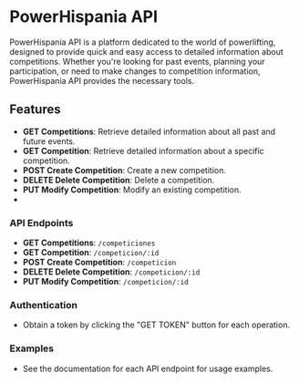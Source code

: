 # PowerHispania API

PowerHispania API is a platform dedicated to the world of powerlifting, designed to provide quick and easy access to detailed information about competitions. Whether you're looking for past events, planning your participation, or need to make changes to competition information, PowerHispania API provides the necessary tools.

## Features

- **GET Competitions**: Retrieve detailed information about all past and future events.
- **GET Competition**: Retrieve detailed information about a specific competition.
- **POST Create Competition**: Create a new competition.
- **DELETE Delete Competition**: Delete a competition.
- **PUT Modify Competition**: Modify an existing competition.
- 
### API Endpoints

- **GET Competitions**: `/competiciones`
- **GET Competition**: `/competicion/:id`
- **POST Create Competition**: `/competicion`
- **DELETE Delete Competition**: `/competicion/:id`
- **PUT Modify Competition**: `/competicion/:id`

### Authentication

- Obtain a token by clicking the "GET TOKEN" button for each operation.

### Examples

- See the documentation for each API endpoint for usage examples.

